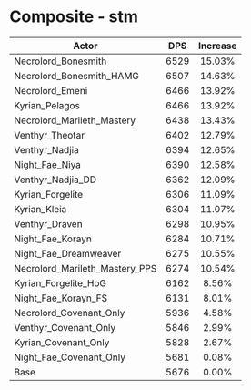 # Composite - stm
| Actor | DPS | Increase |
|---|:---:|:---:|
|Necrolord_Bonesmith|6529|15.03%|
|Necrolord_Bonesmith_HAMG|6507|14.63%|
|Necrolord_Emeni|6466|13.92%|
|Kyrian_Pelagos|6466|13.92%|
|Necrolord_Marileth_Mastery|6438|13.43%|
|Venthyr_Theotar|6402|12.79%|
|Venthyr_Nadjia|6394|12.65%|
|Night_Fae_Niya|6390|12.58%|
|Venthyr_Nadjia_DD|6362|12.09%|
|Kyrian_Forgelite|6306|11.09%|
|Kyrian_Kleia|6304|11.07%|
|Venthyr_Draven|6298|10.95%|
|Night_Fae_Korayn|6284|10.71%|
|Night_Fae_Dreamweaver|6275|10.55%|
|Necrolord_Marileth_Mastery_PPS|6274|10.54%|
|Kyrian_Forgelite_HoG|6162|8.56%|
|Night_Fae_Korayn_FS|6131|8.01%|
|Necrolord_Covenant_Only|5936|4.58%|
|Venthyr_Covenant_Only|5846|2.99%|
|Kyrian_Covenant_Only|5828|2.67%|
|Night_Fae_Covenant_Only|5681|0.08%|
|Base|5676|0.00%|

